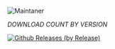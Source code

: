 ![Maintaner](https://img.shields.io/badge/maintainer-XtremeOrnob-blue)

*_DOWNLOAD COUNT BY VERSION_*

[![Github Releases (by Release)](https://img.shields.io/github/downloads/XO-Builds/xdroid-CAF/1.6/total.svg)](https://github.com/XO-Builds/xdroid-CAF/releases)
